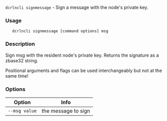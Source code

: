 `dcrlncli signmessage` - Sign a message with the node's private key.

### Usage
```
   dcrlncli signmessage [command options] msg
```

### Description
   
Sign msg with the resident node's private key.
Returns the signature as a zbase32 string.

Positional arguments and flags can be used interchangeably but not at the same time!

### Options
|Option|Info|
|--|--|
|`--msg value`|  the message to sign|
